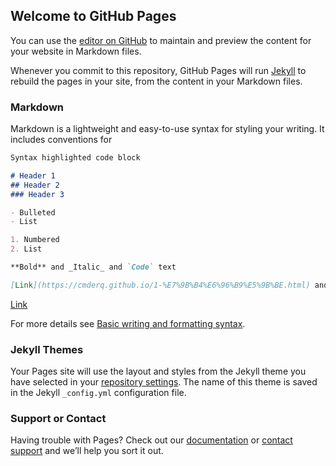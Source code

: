 ## Welcome to GitHub Pages

You can use the [editor on GitHub](https://github.com/ywygblz/spider/edit/gh-pages/index.md) to maintain and preview the content for your website in Markdown files.

Whenever you commit to this repository, GitHub Pages will run [Jekyll](https://jekyllrb.com/) to rebuild the pages in your site, from the content in your Markdown files.

### Markdown

Markdown is a lightweight and easy-to-use syntax for styling your writing. It includes conventions for

```markdown
Syntax highlighted code block

# Header 1
## Header 2
### Header 3

- Bulleted
- List

1. Numbered
2. List

**Bold** and _Italic_ and `Code` text

[Link](https://cmderq.github.io/1-%E7%9B%B4%E6%96%B9%E5%9B%BE.html) and ![Image](src)
```
[Link](https://cmderq.github.io/ywygblz/spider/blob/main/3-%E9%93%BE%E5%AE%B6/%E6%95%B0%E6%8D%AE%E5%9B%BE/1-%E7%9B%B4%E6%96%B9%E5%9B%BE.html)

For more details see [Basic writing and formatting syntax](https://docs.github.com/en/github/writing-on-github/getting-started-with-writing-and-formatting-on-github/basic-writing-and-formatting-syntax).

### Jekyll Themes

Your Pages site will use the layout and styles from the Jekyll theme you have selected in your [repository settings](https://github.com/ywygblz/spider/settings/pages). The name of this theme is saved in the Jekyll `_config.yml` configuration file.

### Support or Contact

Having trouble with Pages? Check out our [documentation](https://docs.github.com/categories/github-pages-basics/) or [contact support](https://support.github.com/contact) and we’ll help you sort it out.
